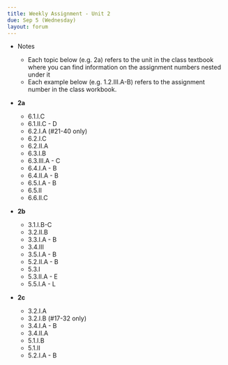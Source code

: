 ```yaml
---
title: Weekly Assignment - Unit 2
due: Sep 5 (Wednesday)
layout: forum
---
```


- Notes
    - Each topic below (e.g. 2a) refers to the unit in the class textbook where you can find information on the assignment numbers nested under it
    - Each example below (e.g. 1.2.III.A-B) refers to the assignment number in the class workbook.

- **2a**
    - 6.1.I.C
    - 6.1.II.C - D
    - 6.2.I.A (#21-40 only)
    - 6.2.I.C
    - 6.2.II.A
    - 6.3.I.B
    - 6.3.III.A - C
    - 6.4.I.A - B
    - 6.4.II.A - B
    - 6.5.I.A - B
    - 6.5.II
    - 6.6.II.C
- **2b**
    - 3.1.I.B-C
    - 3.2.II.B
    - 3.3.I.A - B
    - 3.4.III
    - 3.5.I.A - B
    - 5.2.II.A - B
    - 5.3.I
    - 5.3.II.A - E
    - 5.5.I.A - L
- **2c**
    - 3.2.I.A
    - 3.2.I.B (#17-32 only)
    - 3.4.I.A - B
    - 3.4.II.A
    - 5.1.I.B
    - 5.1.II
    - 5.2.I.A - B
